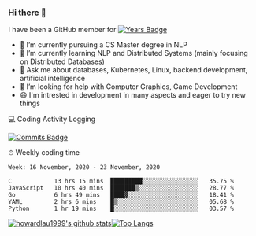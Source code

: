 ### Hi there 👋
I have been a GitHub member for [![Years Badge](https://badges.pufler.dev/years/howardlau1999)](https://badges.pufler.dev)

- 🔭 I’m currently pursuing a CS Master degree in NLP
- 🌱 I’m currently learning NLP and Distributed Systems (mainly focusing on Distributed Databases)
- 💬 Ask me about databases, Kubernetes, Linux, backend development, artificial intelligence
- 🤔 I’m looking for help with Computer Graphics, Game Development
- 😄 I'm intrested in development in many aspects and eager to try new things

<!--
**howardlau1999/howardlau1999** is a ✨ _special_ ✨ repository because its `README.md` (this file) appears on your GitHub profile.

Here are some ideas to get you started:
- 👯 I’m looking to collaborate on ...
- 🤔 I’m looking for help with ...
- 📫 How to reach me: ...
- 😄 Pronouns: ...
- ⚡ Fun fact: ...
-->

💻 Coding Activity Logging

[![Commits Badge](https://badges.pufler.dev/commits/weekly/howardlau1999)](https://badges.pufler.dev)

⏱ Weekly coding time
<!-- Generated By https://github.com/athul/waka-readme -->
<!--START_SECTION:waka-->
```text
Week: 16 November, 2020 - 23 November, 2020

C            13 hrs 15 mins  █████████░░░░░░░░░░░░░░░░   35.75 % 
JavaScript   10 hrs 40 mins  ███████▒░░░░░░░░░░░░░░░░░   28.77 % 
Go           6 hrs 49 mins   ████▓░░░░░░░░░░░░░░░░░░░░   18.41 % 
YAML         2 hrs 6 mins    █▒░░░░░░░░░░░░░░░░░░░░░░░   05.68 % 
Python       1 hr 19 mins    █░░░░░░░░░░░░░░░░░░░░░░░░   03.57 % 
```
<!--END_SECTION:waka-->

[![howardlau1999's github stats](https://github-readme-stats.vercel.app/api?username=howardlau1999)](https://github.com/anuraghazra/github-readme-stats)[![Top Langs](https://github-readme-stats.vercel.app/api/top-langs/?username=howardlau1999&layout=compact)](https://github.com/anuraghazra/github-readme-stats)
